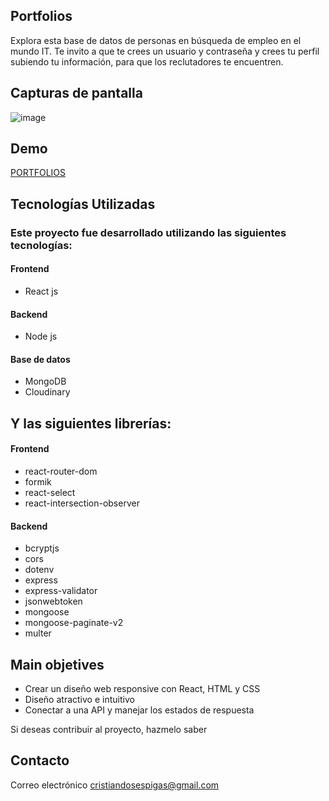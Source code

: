 ## Portfolios

Explora esta  base de datos de personas en búsqueda de empleo en el mundo IT. 
Te invito a que te crees un usuario y contraseña y crees tu perfil subiendo tu información, para que los reclutadores te encuentren.

## Capturas de pantalla

![image](https://github.com/cristianrodriguezz/portafolios/assets/79176713/fe869425-eabd-4b4b-805a-71a7a5f10809)

## Demo
[PORTFOLIOS](https://portafolios-ruddy.vercel.app/)

## Tecnologías Utilizadas

### Este proyecto fue desarrollado utilizando las siguientes tecnologías:

#### Frontend
- React js
#### Backend
- Node js
#### Base de datos
- MongoDB
- Cloudinary


## Y las siguientes librerías:

#### Frontend
- react-router-dom
- formik
- react-select
- react-intersection-observer
#### Backend
- bcryptjs
- cors
- dotenv
- express
- express-validator
- jsonwebtoken
- mongoose
- mongoose-paginate-v2
- multer

## Main objetives

  - Crear un diseño web responsive con React, HTML y CSS
  - Diseño atractivo e intuitivo
  - Conectar a una API y manejar los estados de respuesta


Si deseas contribuir al proyecto, hazmelo saber

## Contacto

Correo electrónico [cristiandosespigas@gmail.com](cristiandosespigas@gmail.com)

